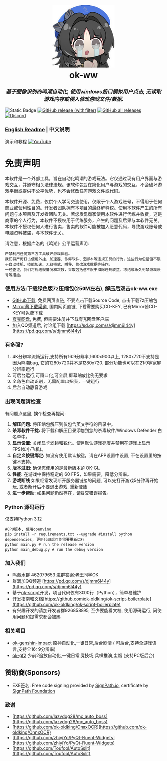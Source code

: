 <div align="center">
  <h1 align="center">
    <img src="icon.png" width="200"/>
    <br/>
    ok-ww
  </h1> 
<h3><i>基于图像识别的鸣潮自动化, 使用windows接口模拟用户点击, 无读取游戏内存或侵入修改游戏文件/数据.</i></h3>
</div>

![Static Badge](https://img.shields.io/badge/platfrom-Windows-blue?color=blue)
[![GitHub release (with filter)](https://img.shields.io/github/v/release/ok-oldking/ok-wuthering-waves)](https://github.com/ok-oldking/ok-wuthering-waves/releases)
[![GitHub all releases](https://img.shields.io/github/downloads/ok-oldking/ok-wuthering-waves/total)](https://github.com/ok-oldking/ok-wuthering-waves/releases)
[![Discord](https://img.shields.io/discord/296598043787132928?color=5865f2&label=%20Discord)](https://discord.gg/vVyCatEBgA)

### [English Readme](README_en.md) | 中文说明

演示和教程 [![YouTube](https://img.shields.io/badge/YouTube-%23FF0000.svg?style=for-the-badge&logo=YouTube&logoColor=white)](https://youtu.be/h6P1KWjdnB4)

# 免责声明

本软件是一个外部工具，旨在自动化鸣潮的游戏玩法。它仅通过现有用户界面与游戏交互，并遵守相关法律法规。该软件包旨在简化用户与游戏的交互，不会破坏游戏平衡或提供不公平优势，也不会修改任何游戏文件或代码。

本软件开源、免费，仅供个人学习交流使用，仅限于个人游戏账号，不得用于任何商业或营利性目的。开发者团队拥有本项目的最终解释权。使用本软件产生的所有问题与本项目及开发者团队无关。若您发现商家使用本软件进行代练并收费，这是商家的个人行为，本软件不授权用于代练服务，产生的问题及后果与本软件无关。本软件不授权任何人进行售卖，售卖的软件可能被加入恶意代码，导致游戏账号或电脑资料被盗，与本软件无关。

请注意，根据库洛的《鸣潮》公平运营声明:

```
严禁利用任何第三方工具破坏游戏体验。
我们将严厉打击使用外挂、加速器、作弊软件、宏脚本等违规工具的行为，这些行为包括但不限于自动挂机、技能加速、无敌模式、瞬移、修改游戏数据等操作。
一经查证，我们将视违规情况和次数，采取包括但不限于扣除违规收益、冻结或永久封禁游戏账号等措施。
```

### 使用方法:下载绿色版7z压缩包(250M左右), 解压后双击ok-ww.exe

* [GitHub下载](https://github.com/ok-oldking/ok-wuthering-waves/releases), 免费网页直链, 不要点击下载Source Code,
  点击下载7z压缩包
* [Mirror酱下载渠道](https://mirrorchyan.com/zh/projects?rid=okww&source=ok-ww-readme), 国内网页直链, 下载需要购买CD-KEY,
  已有Mirror酱CD-KEY可免费下载
* [夸克网盘](https://pan.quark.cn/s/a1052cec4d13), 免费, 但需要注册并下载夸克网盘客户端
* 加入QQ频道后, 讨论组下载 [https://pd.qq.com/s/djmm6l44y](https://pd.qq.com/s/djmm6l44y)

### 有多强?

1. 4K分辨率流畅运行,支持所有16:9分辨率,1600x900以上, 1280x720不支持是因为鸣潮bug, 它的1280x720并不是1280x720.
   部分功能也可以在21:9等宽屏分辨率运行
2. 可后台运行,可窗口化,可全屏,屏幕缩放比例无要求
3. 全角色自动识别，无需配置出招表，一键运行
4. 后台自动静音游戏

### 出现问题请检查

有问题点这里, 挨个检查再提问:

1. **解压问题:** 将压缩包解压到仅包含英文字符的目录中。
2. **杀毒软件干扰:** 将下载和解压目录添加到您的杀毒软件/Windows Defender 白名单中。
3. **显示设置:** 关闭显卡滤镜和锐化。使用默认游戏亮度并禁用在游戏上显示FPS(如小飞机)。
4. **自定义按键绑定:** 如没有使用默认按键，请在APP设置中设置, 不在设置里的按键不支持。
5. **版本过旧:** 确保您使用的是最新版本的 OK-GI。
6. **性能:** 在游戏中保持稳定的 60 FPS，如果需要，降低分辨率。
7. **游戏断线** 如果经常发现断开服务器链接的问题, 可以先打开游戏5分钟再开始玩, 或者断开后不要退出游戏, 重新登陆
8. **进一步帮助:** 如果问题仍然存在，请提交错误报告。

### Python 源码运行

仅支持Python 3.12

```
#CPU版本, 使用openvino
pip install -r requirements.txt --upgrade #install python dependencies, 更新代码后可能需要重新运行
python main.py # run the release version
python main_debug.py # run the debug version
```

### 加入我们

* 鸣潮水群 462079653 进群答案:老王同学OK
* 群满加QQ频道 [https://pd.qq.com/s/djmm6l44y](https://pd.qq.com/s/djmm6l44y)
* 基于[ok-script](https://github.com/ok-oldking/ok-script)开发，项目代码仅有3000行（Python），简单易维护
* 开发指南和文档[https://github.com/ok-oldking/ok-script-boilerplate](https://github.com/ok-oldking/ok-script-boilerplate)
* 有兴趣开发的请加开发者群926858895, 至少要能看文档, 使用源码运行, 问使用问题和提需求都会被踢


### 相关项目

* [ok-genshin-impact](https://github.com/ok-oldking/ok-genshin-impact) 原神自动化,一键日常,后台剧情 (
  可后台,支持全游戏语言,支持全16:
  9分辨率)
* [ok-gf2](https://github.com/ok-oldking/ok-gf2) 少前2追放自动化,一键日常,竞技场,兵棋推演,尘烟 (支持PC版后台)

## 赞助商(Sponsors)

- EXE签名: Free code signing provided by [SignPath.io](https://signpath.io/), certificate
  by [SignPath Foundation](https://signpath.org/)

### 致谢

* [https://github.com/lazydog28/mc_auto_boss](https://github.com/lazydog28/mc_auto_boss)
* [https://github.com/ok-oldking/OnnxOCR](https://github.com/ok-oldking/OnnxOCR)
* [https://github.com/zhiyiYo/PyQt-Fluent-Widgets](https://github.com/zhiyiYo/PyQt-Fluent-Widgets)
* [https://github.com/Toufool/AutoSplit](https://github.com/Toufool/AutoSplit)
